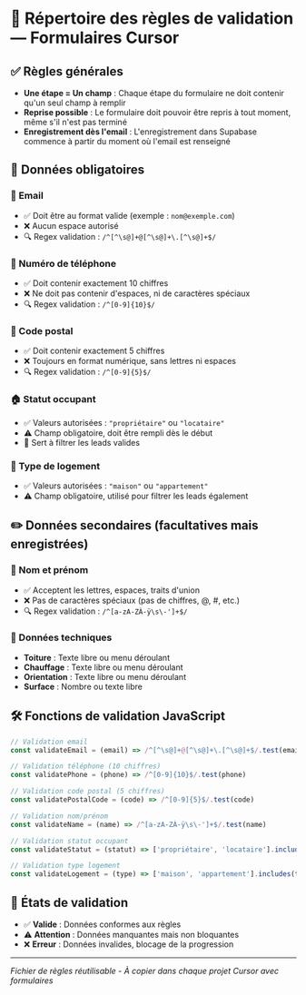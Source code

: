 # 📘 Répertoire des règles de validation — Formulaires Cursor

## ✅ Règles générales

- **Une étape = Un champ** : Chaque étape du formulaire ne doit contenir qu'un seul champ à remplir
- **Reprise possible** : Le formulaire doit pouvoir être repris à tout moment, même s'il n'est pas terminé
- **Enregistrement dès l'email** : L'enregistrement dans Supabase commence à partir du moment où l'email est renseigné

## 🧾 Données obligatoires

### 📧 Email
- ✅ Doit être au format valide (exemple : `nom@exemple.com`)
- ❌ Aucun espace autorisé
- 🔍 Regex validation : `/^[^\s@]+@[^\s@]+\.[^\s@]+$/`

### 📱 Numéro de téléphone
- ✅ Doit contenir exactement 10 chiffres
- ❌ Ne doit pas contenir d'espaces, ni de caractères spéciaux
- 🔍 Regex validation : `/^[0-9]{10}$/`

### 📮 Code postal
- ✅ Doit contenir exactement 5 chiffres
- ❌ Toujours en format numérique, sans lettres ni espaces
- 🔍 Regex validation : `/^[0-9]{5}$/`

### 🏠 Statut occupant
- ✅ Valeurs autorisées : `"propriétaire"` ou `"locataire"`
- ⚠️ Champ obligatoire, doit être rempli dès le début
- 🎯 Sert à filtrer les leads valides

### 🏢 Type de logement
- ✅ Valeurs autorisées : `"maison"` ou `"appartement"`
- ⚠️ Champ obligatoire, utilisé pour filtrer les leads également

## ✏️ Données secondaires (facultatives mais enregistrées)

### 👤 Nom et prénom
- ✅ Acceptent les lettres, espaces, traits d'union
- ❌ Pas de caractères spéciaux (pas de chiffres, @, #, etc.)
- 🔍 Regex validation : `/^[a-zA-ZÀ-ÿ\s\-']+$/`

### 🔧 Données techniques
- **Toiture** : Texte libre ou menu déroulant
- **Chauffage** : Texte libre ou menu déroulant  
- **Orientation** : Texte libre ou menu déroulant
- **Surface** : Nombre ou texte libre

## 🛠️ Fonctions de validation JavaScript

```javascript
// Validation email
const validateEmail = (email) => /^[^\s@]+@[^\s@]+\.[^\s@]+$/.test(email)

// Validation téléphone (10 chiffres)
const validatePhone = (phone) => /^[0-9]{10}$/.test(phone)

// Validation code postal (5 chiffres)
const validatePostalCode = (code) => /^[0-9]{5}$/.test(code)

// Validation nom/prénom
const validateName = (name) => /^[a-zA-ZÀ-ÿ\s\-']+$/.test(name)

// Validation statut occupant
const validateStatut = (statut) => ['propriétaire', 'locataire'].includes(statut)

// Validation type logement
const validateLogement = (type) => ['maison', 'appartement'].includes(type)
```

## 🚦 États de validation

- ✅ **Valide** : Données conformes aux règles
- ⚠️ **Attention** : Données manquantes mais non bloquantes
- ❌ **Erreur** : Données invalides, blocage de la progression

---
*Fichier de règles réutilisable - À copier dans chaque projet Cursor avec formulaires*